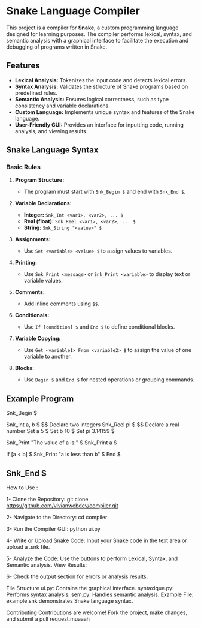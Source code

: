 # Snake Language Compiler

This project is a compiler for **Snake**, a custom programming language designed for learning purposes. The compiler performs lexical, syntax, and semantic analysis with a graphical interface to facilitate the execution and debugging of programs written in Snake.

## Features
- **Lexical Analysis:** Tokenizes the input code and detects lexical errors.
- **Syntax Analysis:** Validates the structure of Snake programs based on predefined rules.
- **Semantic Analysis:** Ensures logical correctness, such as type consistency and variable declarations.
- **Custom Language:** Implements unique syntax and features of the Snake language.
- **User-Friendly GUI:** Provides an interface for inputting code, running analysis, and viewing results.

## Snake Language Syntax
### Basic Rules
1. **Program Structure:**
   - The program must start with `Snk_Begin $` and end with `Snk_End $`.

2. **Variable Declarations:**
   - **Integer:** `Snk_Int <var1>, <var2>, ... $`
   - **Real (float):** `Snk_Reel <var1>, <var2>, ... $`
   - **String:** `Snk_String "<value>" $`

3. **Assignments:**
   - Use `Set <variable> <value> $` to assign values to variables.

4. **Printing:**
   - Use `Snk_Print <message>` or `Snk_Print <variable>` to display text or variable values.

5. **Comments:**
   - Add inline comments using `$$`.

6. **Conditionals:**
   - Use `If [condition] $` and `End $` to define conditional blocks.

7. **Variable Copying:**
   - Use `Get <variable1> From <variable2> $` to assign the value of one variable to another.

8. **Blocks:**
   - Use `Begin $` and `End $` for nested operations or grouping commands.

## Example Program

Snk_Begin $

Snk_Int a, b $                  $$ Declare two integers
Snk_Reel pi $                   $$ Declare a real number
Set a 5 $
Set b 10 $
Set pi 3.14159 $

Snk_Print "The value of a is:" $
Snk_Print a $

If [a < b] $
    Snk_Print "a is less than b" $
End $

Snk_End $
------------------------------------------------------------------------------------------------------
How to Use :

1- Clone the Repository:
      git clone https://github.com/vivianwebdev/compiler.git
      
2- Navigate to the Directory:
cd compiler

3- Run the Compiler GUI:
  python ui.py
  
4- Write or Upload Snake Code:
Input your Snake code in the text area or upload a .snk file.

5- Analyze the Code:
Use the buttons to perform Lexical, Syntax, and Semantic analysis.
View Results:

6- Check the output section for errors or analysis results.

 File Structure
ui.py: Contains the graphical interface.
syntaxique.py: Performs syntax analysis.
sem.py: Handles semantic analysis.
Example File: example.snk demonstrates Snake language syntax.

Contributing
Contributions are welcome! Fork the project, make changes, and submit a pull request.muaaah
